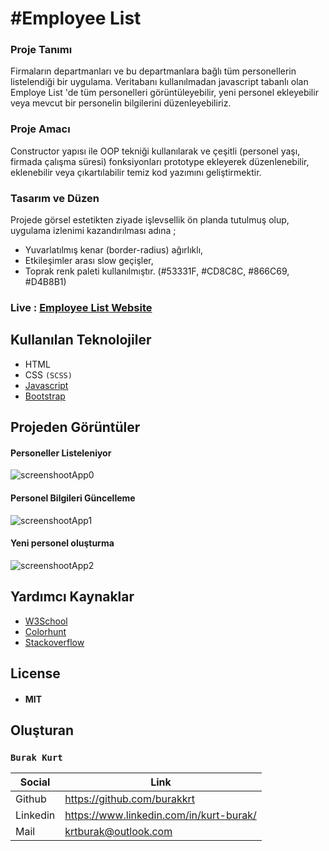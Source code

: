 # #Employee List

### Proje Tanımı
Firmaların departmanları ve bu departmanlara bağlı tüm personellerin listelendiği bir uygulama. Veritabanı kullanılmadan
javascript tabanlı olan Employe List 'de tüm personelleri görüntüleyebilir, yeni personel ekleyebilir veya mevcut bir personelin
bilgilerini düzenleyebiliriz.

### Proje Amacı
Constructor yapısı ile OOP tekniği kullanılarak ve çeşitli (personel yaşı, firmada çalışma süresi) fonksiyonları prototype ekleyerek
düzenlenebilir, eklenebilir veya çıkartılabilir temiz kod yazımını geliştirmektir.

### Tasarım ve Düzen
Projede görsel estetikten ziyade işlevsellik ön planda tutulmuş olup, uygulama izlenimi kazandırılması adına ;
- Yuvarlatılmış kenar (border-radius) ağırlıklı,
- Etkileşimler arası slow geçişler,
- Toprak renk paleti kullanılmıştır. (#53331F, #CD8C8C, #866C69, #D4B8B1)

### Live : [Employee List Website](https://employeelist12.netlify.app)

## Kullanılan Teknolojiler
- HTML
- CSS `(SCSS)`
- [Javascript](https://www.javascript.com)
- [Bootstrap](https://getbootstrap.com)

## Projeden Görüntüler
#### Personeller Listeleniyor
![screenshootApp0](https://user-images.githubusercontent.com/99482906/202315027-d6d88d2c-1ddf-4278-a5da-1da1c6e10421.png)
#### Personel Bilgileri Güncelleme
![screenshootApp1](https://user-images.githubusercontent.com/99482906/202315036-9c98634a-85b4-4155-b5ea-34f60114a9a9.png)
#### Yeni personel oluşturma
![screenshootApp2](https://user-images.githubusercontent.com/99482906/202315043-c655b785-ec77-4a35-af81-2d5d66cbe493.png)


## Yardımcı Kaynaklar
- [W3School](https://www.w3schools.com)
- [Colorhunt](https://colorhunt.co)
- [Stackoverflow](https://stackoverflow.com)

## License
- #### MIT

## Oluşturan
### `Burak Kurt`
| Social | Link |
| ------ | ------ |
| Github | https://github.com/burakkrt |
| Linkedin | https://www.linkedin.com/in/kurt-burak/ |
| Mail | krtburak@outlook.com |
